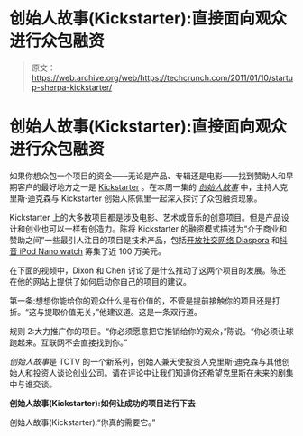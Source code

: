# 创始人故事(Kickstarter):直接面向观众进行众包融资

> 原文：<https://web.archive.org/web/https://techcrunch.com/2011/01/10/startup-sherpa-kickstarter/>

# 创始人故事(Kickstarter):直接面向观众进行众包融资

如果你想众包一个项目的资金——无论是产品、专辑还是电影——找到赞助人和早期客户的最好地方之一是 [Kickstarter](https://web.archive.org/web/20230316161016/http://www.kickstarter.com/) 。在本周一集的 *[创始人故事](https://web.archive.org/web/20230316161016/http://techcrunch.tv/watch?id=cyanZ4MTq1zirUJ9YmI2HhvK3oJCdzof)* 中，主持人克里斯·迪克森与 Kickstarter 创始人陈佩里一起深入探讨了众包融资现象。

Kickstarter 上的大多数项目都是涉及电影、艺术或音乐的创意项目。但是产品设计和创业也可以一样有创造力。陈将 Kickstarter 的融资模式描述为“介于商业和赞助之间”一些最引人注目的项目是技术产品，包括[开放社交网络 Diaspora](https://web.archive.org/web/20230316161016/https://techcrunch.com/2010/06/02/diaspora-project/) 和[抖音 iPod Nano watch](https://web.archive.org/web/20230316161016/https://techcrunch.com/2010/12/16/ipod-nano-watch-million/) 筹集了近 100 万美元。

在下面的视频中，Dixon 和 Chen 讨论了是什么推动了这两个项目的发展。陈还在他的网站上提供了如何启动你自己的项目的建议。

第一条:想想你能给你的观众什么是有价值的，不管是提前接触你的项目还是打折。“这与提取价值无关，”他建议道。这是一条双行道。

规则 2:大力推广你的项目。“你必须愿意把它推销给你的观众，”陈说。“你必须让球跑起来。互联网不会直接找到你。”

*创始人故事*是 TCTV 的一个新系列，创始人兼天使投资人克里斯·迪克森与其他创始人和投资人谈论创业公司。请在评论中让我们知道你还希望克里斯在未来的剧集中与谁交谈。

**创始人故事(Kickstarter):如何让成功的项目进行下去**

创始人故事(Kickstarter):“你真的需要它。”